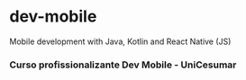 # dev-mobile
Mobile development with Java, Kotlin and React Native (JS)

### Curso profissionalizante Dev Mobile - UniCesumar

